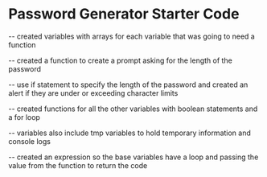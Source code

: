 # Password Generator Starter Code

-- created variables with arrays for each variable that was going to need a function

-- created a function to create a prompt asking for the length of the password 

-- use if statement to specify the length of the password and created an alert if they are under or exceeding character limits

-- created functions for all the other variables with boolean statements and a for loop

-- variables also include tmp variables to hold temporary information and console logs

-- created an expression so the base variables have a loop and passing the value from the function to return the code

